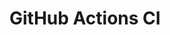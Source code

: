 # GitHub Actions CI











































































































































































































































































































































































































































































































































































































































































































































































































































































































































































































































































































































































































































































































































































































































































































































































































































































































































































































































































































































































































































































































































































































































































































































































































